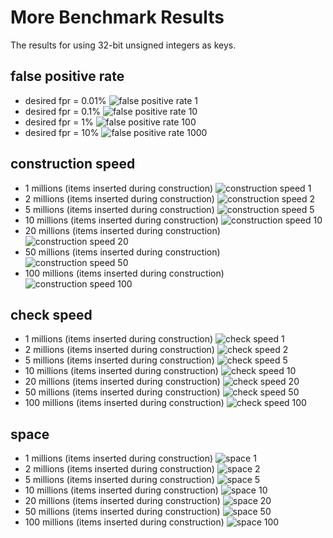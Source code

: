# More Benchmark Results 

The results for using 32-bit unsigned integers as keys.

## false positive rate


+ desired fpr = 0.01%
        ![false positive rate 1](plots/32u/fpr_1.svg)
+ desired fpr = 0.1%
        ![false positive rate 10](plots/32u/fpr_10.svg)
+ desired fpr = 1%
        ![false positive rate 100](plots/32u/fpr_100.svg)
+ desired fpr = 10%
        ![false positive rate 1000](plots/32u/fpr_1000.svg)



## construction speed


+ 1 millions (items inserted during construction)
        ![construction speed 1](plots/32u/constr_speed_1.svg)
+ 2 millions (items inserted during construction)
        ![construction speed 2](plots/32u/constr_speed_2.svg)
+ 5 millions (items inserted during construction)
        ![construction speed 5](plots/32u/constr_speed_5.svg)
+ 10 millions (items inserted during construction)
        ![construction speed 10](plots/32u/constr_speed_10.svg)
+ 20 millions (items inserted during construction)
        ![construction speed 20](plots/32u/constr_speed_20.svg)
+ 50 millions (items inserted during construction)
        ![construction speed 50](plots/32u/constr_speed_50.svg)
+ 100 millions (items inserted during construction)
        ![construction speed 100](plots/32u/constr_speed_100.svg)



## check speed


+ 1 millions (items inserted during construction)
        ![check speed 1](plots/32u/check_speed_1.svg)
+ 2 millions (items inserted during construction)
        ![check speed 2](plots/32u/check_speed_2.svg)
+ 5 millions (items inserted during construction)
        ![check speed 5](plots/32u/check_speed_5.svg)
+ 10 millions (items inserted during construction)
        ![check speed 10](plots/32u/check_speed_10.svg)
+ 20 millions (items inserted during construction)
        ![check speed 20](plots/32u/check_speed_20.svg)
+ 50 millions (items inserted during construction)
        ![check speed 50](plots/32u/check_speed_50.svg)
+ 100 millions (items inserted during construction)
        ![check speed 100](plots/32u/check_speed_100.svg)



## space


+ 1 millions (items inserted during construction)
        ![space 1](plots/32u/space_1.svg)
+ 2 millions (items inserted during construction)
        ![space 2](plots/32u/space_2.svg)
+ 5 millions (items inserted during construction)
        ![space 5](plots/32u/space_5.svg)
+ 10 millions (items inserted during construction)
        ![space 10](plots/32u/space_10.svg)
+ 20 millions (items inserted during construction)
        ![space 20](plots/32u/space_20.svg)
+ 50 millions (items inserted during construction)
        ![space 50](plots/32u/space_50.svg)
+ 100 millions (items inserted during construction)
        ![space 100](plots/32u/space_100.svg)